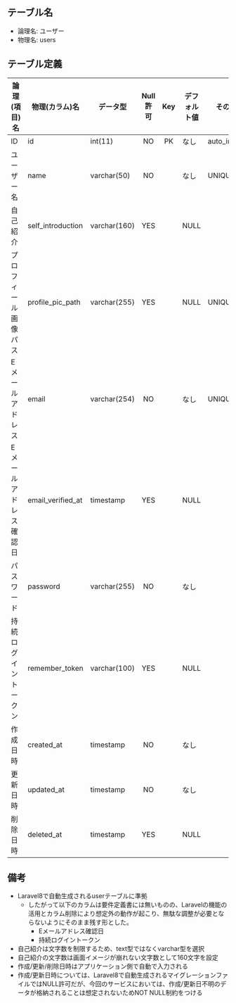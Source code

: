 ## テーブル名

- 論理名: ユーザー
- 物理名: users

## テーブル定義

| 論理(項目)名          | 物理(カラム)名    | データ型         | Null許可 | Key | デフォルト値 | その他設定     | 備考        |
|-----------------------|-------------------|------------------|:--------:|:---:|--------------|----------------|-------------|
| ID                    | id                | int(11)          | NO       | PK  | なし         | auto_increment | UNSIGNED    |
| ユーザー名            | name              | varchar(50)      | NO       |     | なし         | UNIQUE         |             |
| 自己紹介              | self_introduction | varchar(160)     | YES      |     | NULL         |                |             |
| プロフィール画像パス  | profile_pic_path  | varchar(255)     | YES      |     | NULL         | UNIQUE         |             |
| Eメールアドレス       | email             | varchar(254)     | NO       |     | なし         | UNIQUE         |             |
| Eメールアドレス確認日 | email_verified_at | timestamp        | YES      |     | NULL         |                |             |
| パスワード            | password          | varchar(255)     | NO       |     | なし         |                |             |
| 持続ログイントークン  | remember_token    | varchar(100)     | YES      |     | NULL         |                |             |
| 作成日時              | created_at        | timestamp        | NO       |     | なし         |                |             |
| 更新日時              | updated_at        | timestamp        | NO       |     | なし         |                |             |
| 削除日時              | deleted_at        | timestamp        | YES      |     | NULL         |                |             |

## 備考

- Laravel8で自動生成されるuserテーブルに準拠
  - したがって以下のカラムは要件定義書には無いものの、Laravelの機能の活用とカラム削除により想定外の動作が起こり、無駄な調整が必要とならないようにそのまま残す形とした。
    - Eメールアドレス確認日
    - 持続ログイントークン
- 自己紹介は文字数を制限するため、text型ではなくvarchar型を選択
- 自己紹介の文字数は画面イメージが崩れない文字数として160文字を設定
- 作成/更新/削除日時はアプリケーション側で自動で入力される
- 作成/更新日時については、Laravel8で自動生成されるマイグレーションファイルではNULL許可だが、今回のサービスにおいては、作成/更新日不明のデータが格納されることは想定されないためNOT NULL制約をつける

